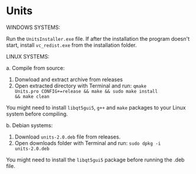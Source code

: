 # Units

WINDOWS SYSTEMS:

Run the <code>UnitsInstaller.exe</code> file.
If after the installation the program doesn't start, install <code>vc_redist.exe</code> from the installation folder.


LINUX SYSTEMS:

a. Compile from source:

1. Donwload and extract archive from releases
2. Open extracted directory with Terminal and run:
   <code>qmake Units.pro CONFIG+=release && make && sudo make install && make clean</code>
   
You might need to install <code>libqt5gui5</code>, <code>g++</code> and <code>make</code> packages to your Linux system before compiling.


b. Debian systems:

1. Download <code>units-2.0.deb</code> file from releases.
2. Open downloads folder with Terminal and run:
<code>sudo dpkg -i units-2.0.deb</code>

You might need to install the <code>libqt5gui5</code> package before running the .deb file.


